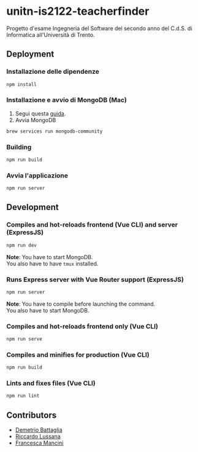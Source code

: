 # unitn-is2122-teacherfinder
Progetto d'esame Ingegneria del Software del secondo anno del C.d.S. di Informatica all'Università di Trento.

## Deployment

### Installazione delle dipendenze

```bash
npm install
```

### Installazione e avvio di MongoDB (Mac)

1. Segui questa [guida](https://attacomsian.com/blog/install-mongodb-macos).
2. Avvia MongoDB
  ```bash
  brew services run mongodb-community
  ```

### Building

```bash
npm run build
```

### Avvia l'applicazione

```bash
npm run server
```

## Development

### Compiles and hot-reloads frontend (Vue CLI) and server (ExpressJS)

```bash
npm run dev
```

  **Note**: You have to start MongoDB.  
  You also have to have `tmux` installed.

### Runs Express server with Vue Router support (ExpressJS)

```bash
npm run server
```

  **Note**: You have to compile before launching the command.  
  You also have to start MongoDB.  
  

### Compiles and hot-reloads frontend only (Vue CLI)

```bash
npm run serve
```

### Compiles and minifies for production (Vue CLI)

```bash
npm run build
```

### Lints and fixes files (Vue CLI)
```bash
npm run lint
```
## Contributors
* [Demetrio Battaglia](https://www.github.com/deme3)
* [Riccardo Lussana](https://www.github.com/riklus)
* [Francesca Mancini](https://www.github.com/framcesca)
